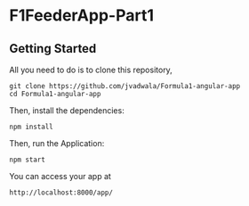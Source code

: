 # F1FeederApp-Part1

## Getting Started

All you need to do is to clone this repository,


```
git clone https://github.com/jvadwala/Formula1-angular-app
cd Formula1-angular-app
```

Then, install the dependencies:

```
npm install
```

Then, run the Application:

```
npm start
```

You can access your app at 

```
http://localhost:8000/app/
```